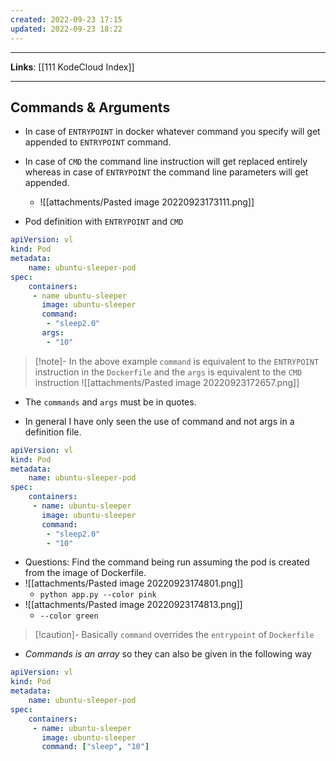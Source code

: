 ```yaml
---
created: 2022-09-23 17:15
updated: 2022-09-23 18:22
---
```

---
**Links**: [[111 KodeCloud Index]]

---
## Commands & Arguments
- In case of `ENTRYPOINT` in docker whatever command you specify will get appended to `ENTRYPOINT` command.
- In case of `CMD` the command line instruction will get replaced entirely whereas in case of `ENTRYPOINT` the command line parameters will get appended.
	- ![[attachments/Pasted image 20220923173111.png]]

- Pod definition with `ENTRYPOINT` and `CMD`
```yaml
apiVersion: vl
kind: Pod
metadata:
	name: ubuntu-sleeper-pod
spec:
	containers:
	 - name ubuntu-sleeper
	   image: ubuntu-sleeper
	   command:
		- "sleep2.0"
	   args: 
	    - "10"
```

> [!note]- In the above example `command` is equivalent to the `ENTRYPOINT` instruction in the `Dockerfile` and the `args` is equivalent to the `CMD` instruction
> ![[attachments/Pasted image 20220923172657.png]]

- The `commands` and `args` must be in quotes.

- In general I have only seen the use of command and not args in a definition file.
```yaml
apiVersion: vl
kind: Pod
metadata:
	name: ubuntu-sleeper-pod
spec:
	containers:
	 - name: ubuntu-sleeper
	   image: ubuntu-sleeper
	   command:
		- "sleep2.0"
	    - "10"
```

- Questions: Find the command being run assuming the pod is created from the image of Dockerfile.
- ![[attachments/Pasted image 20220923174801.png]]
	- `python app.py --color pink`
- ![[attachments/Pasted image 20220923174813.png]]
	- `--color green`

> [!caution]- Basically `command` overrides the `entrypoint` of `Dockerfile`

- *Commands is an array* so they can also be given in the following way
```yaml
apiVersion: vl
kind: Pod
metadata:
	name: ubuntu-sleeper-pod
spec:
	containers:
	 - name: ubuntu-sleeper
	   image: ubuntu-sleeper
	   command: ["sleep", "10"]
```